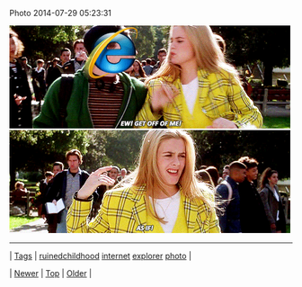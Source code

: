 <!--
title: Photo 2014-07-29 05
date: 2020-06-28T15:27:00.361Z
tags: ruinedchildhood, internet, explorer, photo
-->


Photo 2014-07-29 05:23:31

![](93185003673-0.gif)
![](93185003673-1.gif)

<!--BOTTOM-POST-NAVIGATION-->
---

| [Tags](tags.md) | [ruinedchildhood](tag-ruinedchildhood.md) [internet](tag-internet.md) [explorer](tag-explorer.md) [photo](tag-photo.md) |

| [Newer](93140493219.md) | [Top](index.md) | [Older](93190733426.md) |